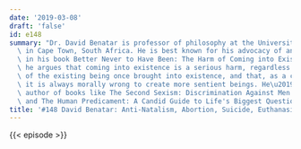 ```yaml
---
date: '2019-03-08'
draft: 'false'
id: e148
summary: "Dr. David Benatar is professor of philosophy at the University of Cape Town\
  \ in Cape Town, South Africa. He is best known for his advocacy of antinatalism\
  \ in his book Better Never to Have Been: The Harm of Coming into Existence, in which\
  \ he argues that coming into existence is a serious harm, regardless of the feelings\
  \ of the existing being once brought into existence, and that, as a consequence,\
  \ it is always morally wrong to create more sentient beings. He\u2019s also the\
  \ author of books like The Second Sexism: Discrimination Against Men and Boys (2012),\
  \ and The Human Predicament: A Candid Guide to Life's Biggest Questions (2017)."
title: '#148 David Benatar: Anti-Natalism, Abortion, Suicide, Euthanasia, Environmentalism'
---
```

{{< episode >}}
